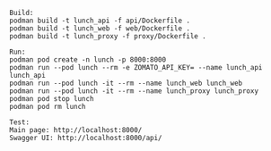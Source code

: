     Build:
    podman build -t lunch_api -f api/Dockerfile .
    podman build -t lunch_web -f web/Dockerfile .
    podman build -t lunch_proxy -f proxy/Dockerfile .

    Run:
    podman pod create -n lunch -p 8000:8000
    podman run --pod lunch --rm -e ZOMATO_API_KEY= --name lunch_api lunch_api
    podman run --pod lunch -it --rm --name lunch_web lunch_web
    podman run --pod lunch -it --rm --name lunch_proxy lunch_proxy
    podman pod stop lunch
    podman pod rm lunch

    Test:
    Main page: http://localhost:8000/
    Swagger UI: http://localhost:8000/api/
